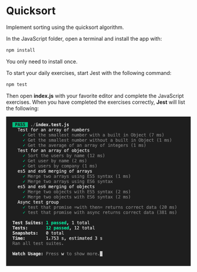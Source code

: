 # Quicksort

Implement sorting using the quicksort algorithm.

In the JavaScript folder, open a terminal and install the app with:

```bash
npm install
```

You only need to install once.

To start your daily exercises, start Jest with the following command:

```bash
npm test
```

Then open **index.js** with your favorite editor and complete the JavaScript exercises. When you have completed the exercises correctly, **Jest** will list the following:

![Jest](jest.png)
